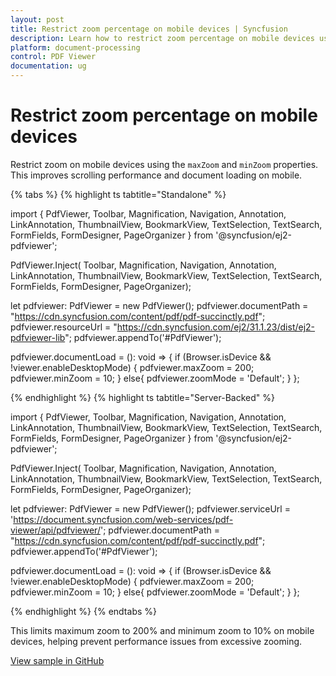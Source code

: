```yaml
---
layout: post
title: Restrict zoom percentage on mobile devices | Syncfusion
description: Learn how to restrict zoom percentage on mobile devices using minZoom and maxZoom in the Syncfusion TypeScript PDF Viewer.
platform: document-processing
control: PDF Viewer
documentation: ug
---
```


# Restrict zoom percentage on mobile devices

Restrict zoom on mobile devices using the `maxZoom` and `minZoom` properties. This improves scrolling performance and document loading on mobile.

{% tabs %}
{% highlight ts tabtitle="Standalone" %}

import { PdfViewer, Toolbar, Magnification, Navigation, Annotation,
         LinkAnnotation, ThumbnailView, BookmarkView, TextSelection,
         TextSearch, FormFields, FormDesigner, PageOrganizer } from '@syncfusion/ej2-pdfviewer';

PdfViewer.Inject( Toolbar, Magnification, Navigation, Annotation, LinkAnnotation, ThumbnailView,
                  BookmarkView, TextSelection, TextSearch, FormFields, FormDesigner, PageOrganizer);

let pdfviewer: PdfViewer = new PdfViewer();
pdfviewer.documentPath = "https://cdn.syncfusion.com/content/pdf/pdf-succinctly.pdf";
pdfviewer.resourceUrl = "https://cdn.syncfusion.com/ej2/31.1.23/dist/ej2-pdfviewer-lib";
pdfviewer.appendTo('#PdfViewer');

pdfviewer.documentLoad = (): void => {
    if (Browser.isDevice && !viewer.enableDesktopMode) {
        pdfviewer.maxZoom = 200;
        pdfviewer.minZoom = 10;
    }
    else{
        pdfviewer.zoomMode = 'Default';
    }
};

{% endhighlight %}
{% highlight ts tabtitle="Server-Backed" %}

import { PdfViewer, Toolbar, Magnification, Navigation, Annotation,
         LinkAnnotation, ThumbnailView, BookmarkView, TextSelection,
         TextSearch, FormFields, FormDesigner, PageOrganizer } from '@syncfusion/ej2-pdfviewer';

PdfViewer.Inject( Toolbar, Magnification, Navigation, Annotation, LinkAnnotation, ThumbnailView,
                  BookmarkView, TextSelection, TextSearch, FormFields, FormDesigner, PageOrganizer);

let pdfviewer: PdfViewer = new PdfViewer();
pdfviewer.serviceUrl = 'https://document.syncfusion.com/web-services/pdf-viewer/api/pdfviewer/';
pdfviewer.documentPath = "https://cdn.syncfusion.com/content/pdf/pdf-succinctly.pdf";
pdfviewer.appendTo('#PdfViewer');

pdfviewer.documentLoad = (): void => {
    if (Browser.isDevice && !viewer.enableDesktopMode) {
        pdfviewer.maxZoom = 200;
        pdfviewer.minZoom = 10;
    }
    else{
        pdfviewer.zoomMode = 'Default';
    }
};

{% endhighlight %}
{% endtabs %}

This limits maximum zoom to 200% and minimum zoom to 10% on mobile devices, helping prevent performance issues from excessive zooming.

[View sample in GitHub](https://github.com/SyncfusionExamples/typescript-pdf-viewer-examples/tree/master/How%20to/Restrict%20Zoom%20Percentage%20on%20Mobile%20Devices)